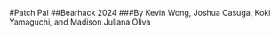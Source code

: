 #Patch Pal
##Bearhack 2024
###By Kevin Wong, Joshua Casuga, Koki Yamaguchi, and Madison Juliana Oliva
